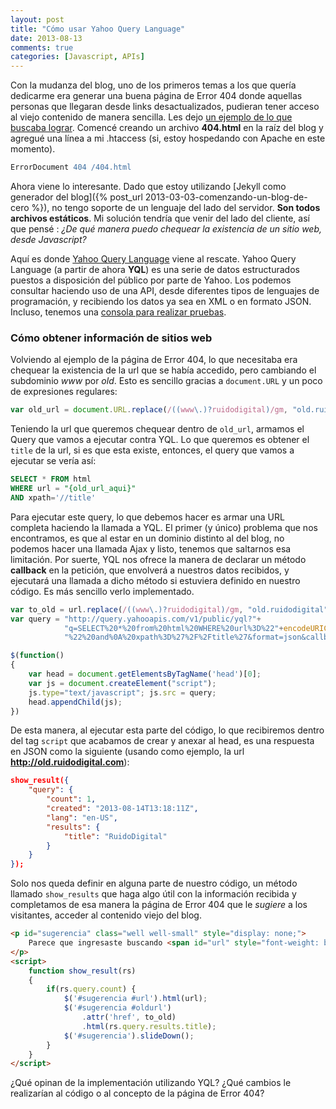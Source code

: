 ```yaml
---
layout: post
title: "Cómo usar Yahoo Query Language"
date: 2013-08-13
comments: true
categories: [Javascript, APIs]
---
```

Con la mudanza del blog, uno de los primeros temas a los que quería dedicarme era generar una buena página de Error 404 donde aquellas personas que llegaran desde links desactualizados, pudieran tener acceso al viejo contenido de manera sencilla. Les dejo [un ejemplo de lo que buscaba lograr](http://www.ruidodigital.com/2011/08/31/ajustar-el-tamano-de-imagenes-facilmente-en-ubuntu/). Comencé creando un archivo **404.html** en la raíz del blog y agregué una línea a mi .htaccess (si, estoy hospedando con Apache en este momento).

``` apache .htaccess
ErrorDocument 404 /404.html
```

Ahora viene lo interesante. Dado que estoy utilizando [Jekyll como generador del blog]({% post_url 2013-03-03-comenzando-un-blog-de-cero %}), no tengo soporte de un lenguaje del lado del servidor. **Son todos archivos estáticos**. Mi solución tendría que venir del lado del cliente, así que pensé : _¿De qué manera puedo chequear la existencia de un sitio web, desde Javascript?_ <!--more-->

Aquí es donde [Yahoo Query Language](http://developer.yahoo.com/yql/) viene al rescate. Yahoo Query Language (a partir de ahora **YQL**) es una serie de datos estructurados puestos a disposición del público por parte de Yahoo. Los podemos consultar haciendo uso de una API, desde diferentes tipos de lenguajes de programación, y recibiendo los datos ya sea en XML o en formato JSON. Incluso, tenemos una [consola para realizar pruebas](http://developer.yahoo.com/yql/console/).

### Cómo obtener información de sitios web

Volviendo al ejemplo de la página de Error 404, lo que necesitaba era chequear la existencia de la url que se había accedido, pero cambiando el subdominio _www_ por _old_. Esto es sencillo gracias a `document.URL` y un poco de expresiones regulares:

``` js
var old_url = document.URL.replace(/((www\.)?ruidodigital)/gm, "old.ruidodigital");
```

Teniendo la url que queremos chequear dentro de `old_url`, armamos el Query que vamos a ejecutar contra YQL. Lo que queremos es obtener el `title` de la url, si es que esta existe, entonces, el query que vamos a ejecutar se vería así:

``` sql
SELECT * FROM html
WHERE url = "{old_url_aqui}"
AND xpath='//title'
```

Para ejecutar este query, lo que debemos hacer es armar una URL completa haciendo la llamada a YQL. El primer (y único) problema que nos encontramos, es que al estar en un dominio distinto al del blog, no podemos hacer una llamada Ajax y listo, tenemos que saltarnos esa limitación. Por suerte, YQL nos ofrece la manera de declarar un método **callback** en la petición, que envolverá a nuestros datos recibidos, y ejecutará una llamada a dicho método si estuviera definido en nuestro código. Es más sencillo verlo implementado.

``` js
var to_old = url.replace(/((www\.)?ruidodigital)/gm, "old.ruidodigital");
var query = "http://query.yahooapis.com/v1/public/yql?"+
			"q=SELECT%20*%20from%20html%20WHERE%20url%3D%22"+encodeURIComponent(to_old)+
			"%22%20and%0A%20xpath%3D%27%2F%2Ftitle%27&format=json&callback=show_result";

$(function()
{
	var head = document.getElementsByTagName('head')[0];
	var js = document.createElement("script");
	js.type="text/javascript"; js.src = query;
	head.appendChild(js);
})

```

De esta manera, al ejecutar esta parte del código, lo que recibiremos dentro del tag `script` que acabamos de crear y anexar al head, es una respuesta en JSON como la siguiente (usando como ejemplo, la url **http://old.ruidodigital.com**): 

``` json
show_result({
    "query": {
        "count": 1,
        "created": "2013-08-14T13:18:11Z",
        "lang": "en-US",
        "results": {
            "title": "RuidoDigital"
        }
    }
});
```

Solo nos queda definir en alguna parte de nuestro código, un método llamado `show_results` que haga algo útil con la información recibida y completamos de esa manera la página de Error 404 que le _sugiere_ a los visitantes, acceder al contenido viejo del blog.

``` html
<p id="sugerencia" class="well well-small" style="display: none;">
	Parece que ingresaste buscando <span id="url" style="font-weight: bold;"></span>, que ya no se encuentra disponible en este blog, pero aún puedes leerlo en el viejo <span class="logo">ruido<span>digital</span></span>: <a id="oldurl" href=""></a>.
</p>
<script>
	function show_result(rs)
	{
		if(rs.query.count) {
			$('#sugerencia #url').html(url);
			$('#sugerencia #oldurl')
				.attr('href', to_old)
				.html(rs.query.results.title);
			$('#sugerencia').slideDown();
		}
	}
</script>
```

¿Qué opinan de la implementación utilizando YQL? ¿Qué cambios le realizarían al código o al concepto de la página de Error 404?

